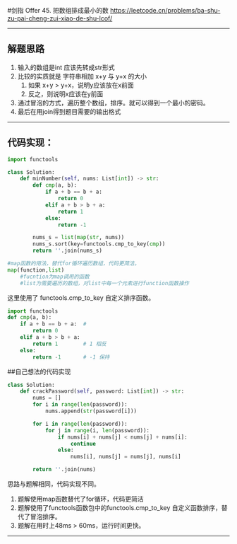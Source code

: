 #剑指 Offer 45. 把数组排成最小的数
<https://leetcode.cn/problems/ba-shu-zu-pai-cheng-zui-xiao-de-shu-lcof/>

***
## 解题思路
1. 输入的数组是int 应该先转成str形式
2. 比较的实质就是 字符串相加 x+y 与 y+x 的大小 
   1. 如果 x+y > y+x，说明y应该放在x前面
   2. 反之，则说明x应该在y前面
3. 通过冒泡的方式，遍历整个数组，排序。就可以得到一个最小的密码。
4. 最后在用join得到题目需要的输出格式

****
## 代码实现：
````python
import functools

class Solution:
    def minNumber(self, nums: List[int]) -> str:
        def cmp(a, b):
            if a + b == b + a:
                return 0
            elif a + b > b + a:
                return 1
            else:
                return -1

        nums_s = list(map(str, nums))
        nums_s.sort(key=functools.cmp_to_key(cmp))
        return ''.join(nums_s)
````
````python
#map函数的用法，替代for循环遍历数组，代码更简洁。
map(function,list)
    #fucntion为map调用的函数
    #list为需要遍历的数组，对list中每一个元素进行function函数操作
````

这里使用了 functools.cmp_to_key 自定义排序函数。

````python
import functools
def cmp(a, b):
    if a + b == b + a:  # 
        return 0
    elif a + b > b + a:
        return 1        # 1 相反
    else:
        return -1       # -1 保持
````

##自己想法的代码实现
````python
class Solution:
    def crackPassword(self, password: List[int]) -> str:
        nums = []
        for i in range(len(password)):
            nums.append(str(password[i]))

        for i in range(len(password)):
            for j in range(i, len(password)):
                if nums[i] + nums[j] < nums[j] + nums[i]:
                    continue
                else:
                    nums[i], nums[j] = nums[j], nums[i]

        return ''.join(nums)
````

思路与题解相同，代码实现不同。
1. 题解使用map函数替代了for循环，代码更简洁
2. 题解使用了functools函数包中的functools.cmp_to_key 自定义函数排序，替代了冒泡排序。
3. 题解在用时上48ms > 60ms，运行时间更快。
***


